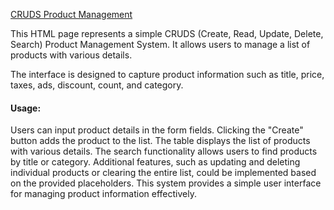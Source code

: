 <a href="https://nailaalissa.github.io/CRUDsPage/" >CRUDS Product Management</a>

This HTML page represents a simple CRUDS (Create, Read, Update, Delete, Search) Product Management System. It allows users to manage a list of products with various details. 


The interface is designed to capture product information such as title, price, taxes, ads, discount, count, and category.

<h4>Usage:</h4>
Users can input product details in the form fields.
Clicking the "Create" button adds the product to the list.
The table displays the list of products with various details.
The search functionality allows users to find products by title or category.
Additional features, such as updating and deleting individual products or clearing the entire list, could be implemented based on the provided placeholders.
This system provides a simple user interface for managing product information effectively.
